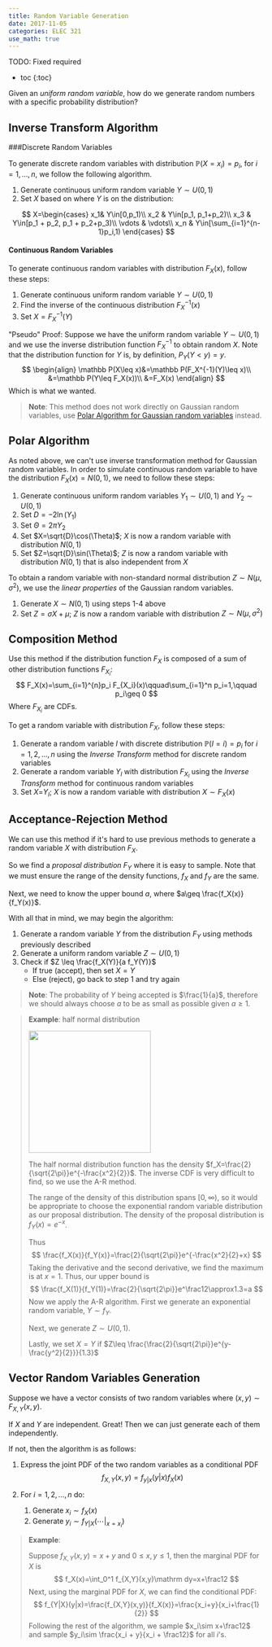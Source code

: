 ```yaml
---
title: Random Variable Generation
date: 2017-11-05
categories: ELEC 321
use_math: true
---
```


TODO: Fixed required

- toc
{:toc}

Given an *uniform random variable*, how do we generate random numbers with a specific probability distribution?

## Inverse Transform Algorithm

###Discrete Random Variables

To generate discrete random variables with distribution $\mathbb P(X=x_i)=p_i$, for $i=1,\dotsc,n$, we follow the following algorithm.

1. Generate continuous uniform random variable $Y\sim U(0,1)$
2. Set $X$ based on  where $Y$ is on the distribution:

$$
X=\begin{cases}
x_1& Y\in[0,p_1)\\
x_2 & Y\in[p_1, p_1+p_2)\\
x_3 & Y\in[p_1 + p_2, p_1 + p_2+p_3)\\
\vdots & \vdots\\
x_n & Y\in[\sum_{i=1}^{n-1}p_i,1)
\end{cases}
$$

#### Continuous Random Variables

To generate continuous random variables with distribution $F_X(x)$, follow these steps:

1. Generate continuous uniform random variable $Y\sim U(0,1)$
2. Find the inverse of the continuous distribution $F_X^{-1}(x)$ 
3. Set $X=F_X^{-1}(Y)$

"Pseudo" Proof: Suppose we have the uniform random variable $Y\sim U(0,1)$ and we use the inverse distribution function $F_X^{-1}$ to obtain random $X$. Note that the distribution function for $Y$ is, by definition, $P_Y(Y<y)=y$.
$$
\begin{align}
\mathbb P(X\leq x)&=\mathbb P(F_X^{-1}(Y)\leq x)\\
&=\mathbb P(Y\leq F_X(x))\\
&=F_X(x)
\end{align}
$$
Which is what we wanted.

> **Note**: This method does not work directly on Gaussian random variables, use [Polar Algorithm for Gaussian random variables](#polar-algorithm) instead.

## Polar Algorithm

As noted above, we can't use inverse transformation method for Gaussian random variables. In order to simulate continuous random variable to have the distribution $F_X(x)=N(0,1)$, we need to follow these steps:

1. Generate continuous uniform random variables $Y_1\sim U(0,1)$ and $Y_2\sim U(0, 1)$
2. Set $D=-2\ln(Y_1)$
3. Set $\Theta=2\pi Y_2$
4. Set $X=\sqrt{D}\cos(\Theta)$; $X$ is now a random variable with distribution $N(0,1)$
5. Set $Z=\sqrt{D}\sin(\Theta)$; $Z$ is now a random variable with distribution $N(0,1)$ that is also independent from $X$ 

To obtain a random variable with non-standard normal distribution $Z\sim N(\mu, \sigma^2)$, we use the *linear properties* of the Gaussian random variables.

1. Generate $X\sim N(0,1)$ using steps 1-4 above
2. Set $Z=\sigma X + \mu$; $Z$ is now a random variable with distribution $Z\sim N(\mu, \sigma^2)$ 

## Composition Method

Use this method if the distribution function $F_X$ is composed of a sum of other distribution functions $F_{X_i}$:
$$
F_X(x)=\sum_{i=1}^{n}p_i F_{X_i}(x)\qquad\sum_{i=1}^n p_i=1,\qquad p_i\geq 0
$$
Where $F_{X_i}$ are CDFs.

To get a random variable with distribution $F_X$, follow these steps:

1. Generate a random variable $I$ with discrete distribution $\mathbb P(I=i)=p_i$ for $i=1,2,\dotsc,n$ using the *Inverse Transform* method for discrete random variables
2. Generate a random variable $Y_I$ with distribution $F_{X_I}$ using the *Inverse Transform* method for continuous random variables
3. Set $X$=$Y_I$; $X$ is now a random variable with distribution $X\sim F_X(x)$

## Acceptance-Rejection Method

We can use this method if it's hard to use previous methods to generate a random variable $X$ with distribution $F_X$. 

So we find a *proposal distribution* $F_Y$ where it is easy to sample. Note that we must ensure the range of the density functions, $f_X$ and $f_Y$ are the same.

Next, we need to know the upper bound $a$, where $a\geq \frac{f_X(x)}{f_Y(x)}$.

With all that in mind, we may begin the algorithm:

1. Generate a random variable $Y$ from the distribution $F_Y$ using methods previously described
2. Generate a uniform random variable $Z\sim U(0,1)$
3. Check if $Z \leq \frac{f_X(Y)}{a f_Y(Y)}$
   - If true (accept), then set $X=Y$
   - Else (reject), go back to step 1 and try again

> **Note**: The probability of $Y$ being accepted is $\frac{1}{a}$, therefore we should always choose $a$ to be as small as possible given $a\geq 1$.

> **Example**: half normal distribution
>
> <img src="https://upload.wikimedia.org/wikipedia/commons/1/1e/Half_normal_pdf.svg" height="240px">
>
> The half normal distribution function has the density $f_X=\frac{2}{\sqrt{2\pi}}e^{-\frac{x^2}{2}}$. The inverse CDF is very difficult to find, so we use the A-R method.
>
> The range of the density of this distribution spans $[0,\infty)$, so it would be appropriate to choose the exponential random variable distribution as our proposal distribution. The density of the proposal distribution is $f_Y(x)=e^{-x}$. 
>
> Thus
> $$
> \frac{f_X(x)}{f_Y(x)}=\frac{2}{\sqrt{2\pi}}e^{-\frac{x^2}{2}+x}
> $$
> Taking the derivative and the second derivative, we find the maximum is at $x=1$. Thus, our upper bound is
> $$
> \frac{f_X(1)}{f_Y(1)}=\frac{2}{\sqrt{2\pi}}e^\frac12\approx1.3=a
> $$
> Now we apply the A-R algorithm. First we generate an exponential random variable, $Y\sim f_Y$. 
>
> Next, we generate $Z\sim U(0,1)$.
>
> Lastly, we set $X=Y$ if $Z\leq \frac{\frac{2}{\sqrt{2\pi}}e^{y-\frac{y^2}{2}}}{1.3}$ 

## Vector Random Variables Generation

Suppose we have a vector consists of two random variables where $(x, y)\sim F_{X,Y}(x,y)$.

If $X$ and $Y$ are independent. Great! Then we can just generate each of them independently. 

If not, then the algorithm is as follows:

1. Express the joint PDF of the two random variables as a conditional PDF
   $$
   f_{X,Y}(x,y)=f_{y|x}(y|x)f_X(x)
   $$

2. For $i=1,2,\dotsc,n$ do:

   1. Generate $x_i\sim f_X(x)$
   2. Generate $y_i\sim f_{Y|X}(\left.\cdots\right|_{x=x_i})$

> **Example**:
>
> Suppose $f_{X,Y}(x,y)=x+y$ and $0\leq x,y \leq 1$, then the marginal PDF for $X$ is
> $$
> f_X(x)=\int_0^1 f_{X,Y}(x,y)\mathrm dy=x+\frac12
> $$
> Next, using the marginal PDF for $X$, we can find the conditional PDF:
> $$
> f_{Y|X}(y|x)=\frac{f_{X,Y}(x,y)}{f_X(x)}=\frac{x_i+y}{x_i+\frac{1}{2}}
> $$
> Following the rest of the algorithm, we sample $x_i\sim x+\frac12$ and sample $y_i\sim \frac{x_i + y}{x_i + \frac12}$ for all $i$'s.